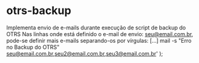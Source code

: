# otrs-backup
Implementa envio de e-mails durante execução de script de backup do OTRS
Nas linhas onde está definido o e-mail de envio: seu@email.com.br, pode-se definir mais e-mails separando-os por vírgulas:
[...] mail -s "Erro no Backup do OTRS" seu@email.com.br,seu2@email.com.br,seu3@email.com.br' );
